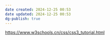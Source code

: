 ```yaml
---
date created: 2024-12-25 00:53
date updated: 2024-12-25 00:53
dg-publish: true
---
```


<https://www.w3schools.cn/css/css3_tutorial.html>

